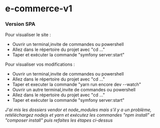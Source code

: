 # e-commerce-v1
<h3>Version SPA</h3>


Pour visualiser le site :
- Ouvrir un terminal,invite de commandes ou powershell
- Allez dans le répertoire du projet avec "cd ..."
- Taper et exécuter la commande "symfony server:start"

Pour visualiser vos modifications :
- Ouvrir un terminal,invite de commandes ou powershell
- Allez dans le répertoire du projet avec "cd ..."
- Taper et executer la commande "yarn run encore dev --watch"
- Ouvrir un autre terminal,invite de commandes ou powershell
- Allez dans le répertoire du projet avec "cd ..."
- Taper et exécuter la commande "symfony server:start"



<i>J'ai mis les dossiers vendor et node_modules mais s'il y a un problème, retéléchargez nodejs et yarn et exécutez les commandes "npm install" et "composer install" puis refaites les étapes ci-dessus</i>
